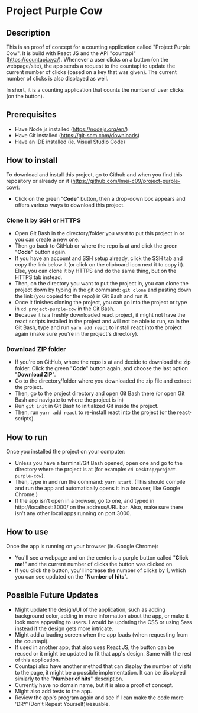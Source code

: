 # Project Purple Cow

## Description
This is an proof of concept for a counting application called "Project Purple Cow". It is build with React JS and the API "countapi" (https://countapi.xyz/). Whenever a user clicks on a button (on the webpage/site), the app sends a request to the countapi to update the current number of clicks (based on a key that was given). The current number of clicks is also displayed as well.

In short, it is a counting application that counts the number of user clicks (on the button).

## Prerequisites
- Have Node js installed (https://nodejs.org/en/)
- Have Git installed (https://git-scm.com/downloads)
- Have an IDE installed (ie. Visual Studio Code)

## How to install
To download and install this project, go to Github and when you find this repository or already on it (https://github.com/lmei-c09/project-purple-cow):
- Click on the green "**Code**" button, then a drop-down box appears and offers various ways to download this project.

### Clone it by SSH or HTTPS
- Open Git Bash in the directory/folder you want to put this project in or you can create a new one.
- Then go back to GitHub or where the repo is at and click the green "**Code**" button again.
- If you have an account and SSH setup already, click the SSH tab and copy the link below it (or click on the clipboard icon next it to copy it). Else, you can clone it by HTTPS and do the same thing, but on the HTTPS tab instead.
- Then, on the directory you want to put the project in, you can clone the project down by typing in the git command: `git clone` and pasting down the link (you copied for the repo) in Git Bash and run it.
- Once it finishes cloning the project, you can go into the project or type in `cd project-purple-cow` in the Git Bash.
- Because it is a freshly downloaded react project, it might not have the react scripts installed in the project and will not be able to run, so in the Git Bash, type and run `yarn add react` to install react into the project again (make sure you're in the project's directory).

### Download ZIP folder
- If you're on GitHub, where the repo is at and decide to download the zip folder. Click the green "**Code**" button again, and choose the last option "**Download ZIP**".
- Go to the directory/folder where you downloaded the zip file and extract the project.
- Then, go to the project directory and open Git Bash there (or open Git Bash and navigate to where the project is in)
- Run `git init` in Git Bash to initialized Git inside the project. 
- Then, run `yarn add react` to re-install react into the project (or the react-scripts).

## How to run
Once you installed the project on your computer:
- Unless you have a terminal/Git Bash opened, open one and go to the directory where the project is at (for example: `cd Desktop/project-purple-cow`). 
- Then, type in and run the command: `yarn start`. (This should compile and run the app and automatically opens it in a browser, like Google Chrome.) 
- If the app isn't open in a browser, go to one, and typed in http://localhost:3000/ on the address/URL bar. Also, make sure there isn't any other local apps running on port 3000.

## How to use
Once the app is running on your browser (ie. Google Chrome):
- You'll see a webpage and on the center is a purple button called "**Click me!**" and the current number of clicks the button was clicked on. 
- If you click the button, you'll increase the number of clicks by 1, which you can see updated on the "**Number of hits**".

## Possible Future Updates
- Might update the design/UI of the application, such as adding background color, adding in more information about the app, or make it look more appealing to users. I would be updating the CSS or using Sass instead if the design gets more intricate.
- Might add a loading screen when the app loads (when requesting from the countapi).
- If used in another app, that also uses React JS, the button can be reused or it might be updated to fit that app's design. Same with the rest of this application.
- Countapi also have another method that can display the number of visits to the page, it might be a possible implementation. It can be displayed simiarly to the "**Number of hits**" description.
- Currently have no domain name, but it is also a proof of concept.
- Might also add tests to the app.
- Review the app's program again and see if I can make the code more 'DRY'(Don't Repeat Yourself)/resuable.
 